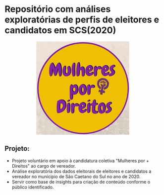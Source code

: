 # Repositório com análises exploratórias de perfis de eleitores e candidatos em SCS(2020)


<p align="center">
  <img src="Mulheres-por-mais-direitos.png" >
</p>

## Projeto: 
- Projeto voluntário em apoio à candidatura coletiva "Mulheres por + Direitos" ao cargo de vereador.
- Análise exploratória dos dados eleitorais de eleitores e candidatos a vereador no munícipio de São Caetano do Sul no ano de 2020.
- Servir como base de insights para criação de conteúdo conforme o público identificado.
